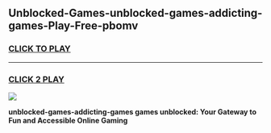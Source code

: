 
## Unblocked-Games-unblocked-games-addicting-games-Play-Free-pbomv
<h3>
<a href="https://premium76.site?title=unblocked-games-addicting-games&ref=18A">CLICK TO PLAY</a></h3>
<hr>

<h3>
<a href="https://premium76.site?title=unblocked-games-addicting-games&ref=18A">CLICK 2 PLAY</a>
  
</h3>

<a href="https://premium76.site?title=unblocked-games-addicting-games&ref=18A"><img src="https://clearcache.store/games.png"></a>


**unblocked-games-addicting-games games unblocked: Your Gateway to Fun and Accessible Online Gaming**
